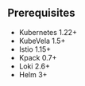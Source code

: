 



## Prerequisites

- Kubernetes 1.22+
- KubeVela 1.5+
- Istio 1.15+
- Kpack 0.7+
- Loki 2.6+
- Helm 3+